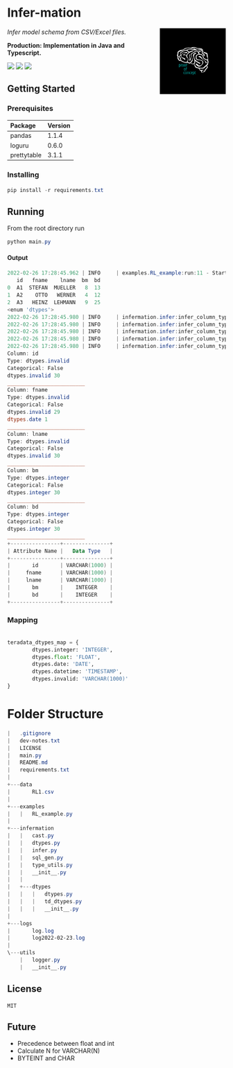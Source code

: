 # Infer-mation

<img align="right" style="float:right;border:1px solid black" width=150 height=150 src="https://raw.githubusercontent.com/sajith-rahim/cdn/main/content/blog/media/poc_tag.png" />

*Infer model schema from CSV/Excel files.*

**Production: Implementation in Java and Typescript.**

<p>


<img src="https://img.shields.io/badge/Python-FFD43B?style=for-the-badge&logo=python&logoColor=darkgreen" />
<img src="https://img.shields.io/badge/Pandas-2C2D72?style=for-the-badge&logo=pandas&logoColor=white" />
<img src="https://img.shields.io/badge/PostgreSQL-316192?style=for-the-badge&logo=postgresql&logoColor=white" />
</p>


## Getting Started



### Prerequisites


| Package     | Version      |
|:----------------|:---------------|
| pandas| 1.1.4 |
| loguru|0.6.0 |
| prettytable|3.1.1 |


### Installing

```powershell
pip install -r requirements.txt
```





## Running

From the root directory run

```powershell
python main.py
```


#### Output

```powershell
2022-02-26 17:28:45.962 | INFO     | examples.RL_example:run:11 - Starting..
   id   fname    lname  bm  bd
0  A1  STEFAN  MUELLER   8  13
1  A2    OTTO   WERNER   4  12
2  A3   HEINZ  LEHMANN   9  25
<enum 'dtypes'>
2022-02-26 17:28:45.980 | INFO     | infermation.infer:infer_column_type:105 - Processing column: id
2022-02-26 17:28:45.980 | INFO     | infermation.infer:infer_column_type:105 - Processing column: fname
2022-02-26 17:28:45.980 | INFO     | infermation.infer:infer_column_type:105 - Processing column: lname
2022-02-26 17:28:45.980 | INFO     | infermation.infer:infer_column_type:105 - Processing column: bm
2022-02-26 17:28:45.980 | INFO     | infermation.infer:infer_column_type:105 - Processing column: bd
Column: id
Type: dtypes.invalid
Categorical: False
dtypes.invalid 30
_________________________
Column: fname
Type: dtypes.invalid
Categorical: False
dtypes.invalid 29
dtypes.date 1
_________________________
Column: lname
Type: dtypes.invalid
Categorical: False
dtypes.invalid 30
_________________________
Column: bm
Type: dtypes.integer
Categorical: False
dtypes.integer 30
_________________________
Column: bd
Type: dtypes.integer
Categorical: False
dtypes.integer 30
_________________________
+----------------+---------------+
| Attribute Name |   Data Type   |
+----------------+---------------+
|       id       | VARCHAR(1000) |
|     fname      | VARCHAR(1000) |
|     lname      | VARCHAR(1000) |
|       bm       |    INTEGER    |
|       bd       |    INTEGER    |
+----------------+---------------+
```
### Mapping
```python

teradata_dtypes_map = {
        dtypes.integer: 'INTEGER',
        dtypes.float: 'FLOAT',
        dtypes.date: 'DATE',
        dtypes.datetime: 'TIMESTAMP',
        dtypes.invalid: 'VARCHAR(1000)'
}

```
# Folder Structure

```powershell
|   .gitignore
|   dev-notes.txt
|   LICENSE
|   main.py
|   README.md
|   requirements.txt
|
+---data
|       RL1.csv
|
+---examples
|   |   RL_example.py
|
+---infermation
|   |   cast.py
|   |   dtypes.py
|   |   infer.py
|   |   sql_gen.py
|   |   type_utils.py
|   |   __init__.py
|   |
|   +---dtypes
|   |   |   dtypes.py
|   |   |   td_dtypes.py
|   |   |   __init__.py
|
+---logs
|       log.log
|       log2022-02-23.log
|
\---utils
    |   logger.py
    |   __init__.py

```
## License

    MIT

## Future

* Precedence between float and int
* Calculate N for VARCHAR(N)
* BYTEINT and CHAR
